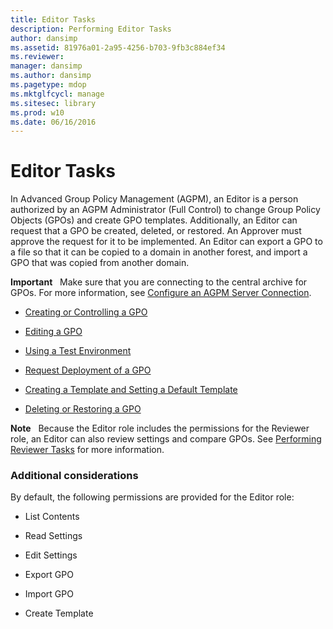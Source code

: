 ```yaml
---
title: Editor Tasks
description: Performing Editor Tasks
author: dansimp
ms.assetid: 81976a01-2a95-4256-b703-9fb3c884ef34
ms.reviewer: 
manager: dansimp
ms.author: dansimp
ms.pagetype: mdop
ms.mktglfcycl: manage
ms.sitesec: library
ms.prod: w10
ms.date: 06/16/2016
---
```



# Editor Tasks


In Advanced Group Policy Management (AGPM), an Editor is a person authorized by an AGPM Administrator (Full Control) to change Group Policy Objects (GPOs) and create GPO templates. Additionally, an Editor can request that a GPO be created, deleted, or restored. An Approver must approve the request for it to be implemented. An Editor can export a GPO to a file so that it can be copied to a domain in another forest, and import a GPO that was copied from another domain.

**Important**  
Make sure that you are connecting to the central archive for GPOs. For more information, see [Configure an AGPM Server Connection](configure-an-agpm-server-connection-agpm40.md).

 

-   [Creating or Controlling a GPO](creating-or-controlling-a-gpo-agpm40-ed.md)

-   [Editing a GPO](editing-a-gpo-agpm40.md)

-   [Using a Test Environment](using-a-test-environment.md)

-   [Request Deployment of a GPO](request-deployment-of-a-gpo-agpm40.md)

-   [Creating a Template and Setting a Default Template](creating-a-template-and-setting-a-default-template-agpm40.md)

-   [Deleting or Restoring a GPO](deleting-or-restoring-a-gpo-agpm40.md)

**Note**  
Because the Editor role includes the permissions for the Reviewer role, an Editor can also review settings and compare GPOs. See [Performing Reviewer Tasks](performing-reviewer-tasks-agpm40.md) for more information.

 

### Additional considerations

By default, the following permissions are provided for the Editor role:

-   List Contents

-   Read Settings

-   Edit Settings

-   Export GPO

-   Import GPO

-   Create Template

 

 





